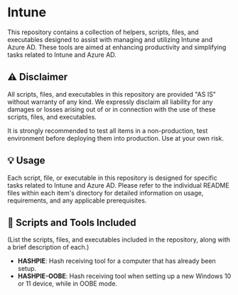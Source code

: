 # Intune

This repository contains a collection of helpers, scripts, files, and executables designed to assist with managing and utilizing Intune and Azure AD. These tools are aimed at enhancing productivity and simplifying tasks related to Intune and Azure AD.

## ⚠️ Disclaimer

All scripts, files, and executables in this repository are provided "AS IS" without warranty of any kind. We expressly disclaim all liability for any damages or losses arising out of or in connection with the use of these scripts, files, and executables.

It is strongly recommended to test all items in a non-production, test environment before deploying them into production. Use at your own risk.

## 💡 Usage

Each script, file, or executable in this repository is designed for specific tasks related to Intune and Azure AD. Please refer to the individual README files within each item's directory for detailed information on usage, requirements, and any applicable prerequisites.

## 📄 Scripts and Tools Included

(List the scripts, files, and executables included in the repository, along with a brief description of each.)

- **HASHPIE**: Hash receiving tool for a computer that has already been setup.
- **HASHPIE-OOBE**: Hash receiving tool when setting up a new Windows 10 or 11 device, while in OOBE mode. 
